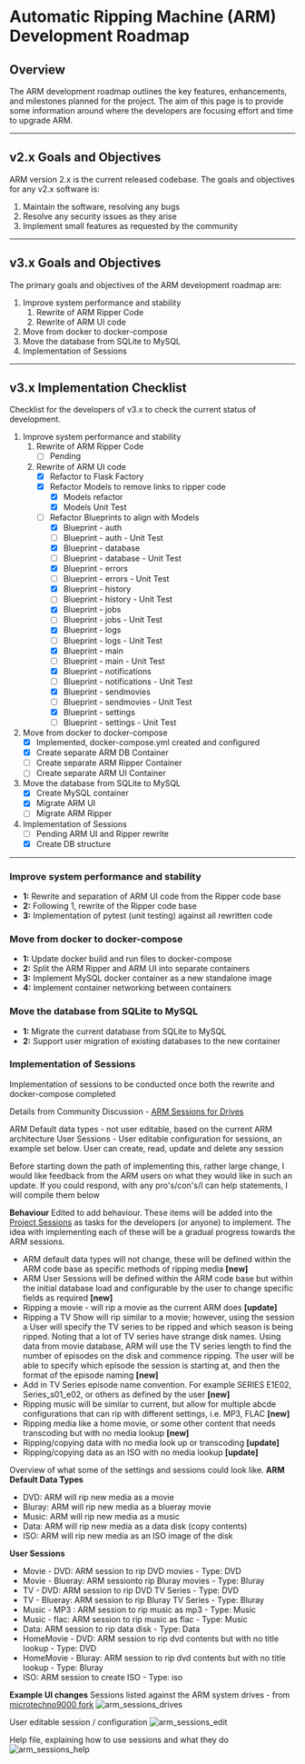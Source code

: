 # Automatic Ripping Machine (ARM) Development Roadmap

## Overview
The ARM development roadmap outlines the key features, enhancements, and milestones planned for the project.
The aim of this page is to provide some information around where the developers are focusing effort and time to upgrade ARM.

---

## v2.x Goals and Objectives
ARM version 2.x is the current released codebase.
The goals and objectives for any v2.x software is:

1. Maintain the software, resolving any bugs
2. Resolve any security issues as they arise
3. Implement small features as requested by the community

---

## v3.x Goals and Objectives
The primary goals and objectives of the ARM development roadmap are:

1. Improve system performance and stability
   1. Rewrite of ARM Ripper Code
   2. Rewrite of ARM UI code
2. Move from docker to docker-compose
3. Move the database from SQLite to MySQL
4. Implementation of Sessions

---

## v3.x Implementation Checklist

Checklist for the developers of v3.x to check the current status of development.

1. Improve system performance and stability
   1. Rewrite of ARM Ripper Code
      - [ ] Pending
      
   2. Rewrite of ARM UI code
      - [x] Refactor to Flask Factory
      - [x] Refactor Models to remove links to ripper code
         - [x] Models refactor
         - [x] Models Unit Test
      - [ ] Refactor Blueprints to align with Models
         - [x] Blueprint - auth
         - [ ] Blueprint - auth - Unit Test
         - [x] Blueprint - database
         - [ ] Blueprint - database - Unit Test
         - [x] Blueprint - errors
         - [ ] Blueprint - errors - Unit Test
         - [x] Blueprint - history
         - [ ] Blueprint - history - Unit Test
         - [x] Blueprint - jobs
         - [ ] Blueprint - jobs - Unit Test
         - [x] Blueprint - logs
         - [ ] Blueprint - logs - Unit Test
         - [x] Blueprint - main
         - [ ] Blueprint - main - Unit Test
         - [x] Blueprint - notifications
         - [ ] Blueprint - notifications - Unit Test
         - [x] Blueprint - sendmovies
         - [ ] Blueprint - sendmovies - Unit Test
         - [x] Blueprint - settings
         - [ ] Blueprint - settings - Unit Test

2. Move from docker to docker-compose
   - [x] Implemented, docker-compose.yml created and configured
   - [x] Create separate ARM DB Container
   - [ ] Create separate ARM Ripper Container
   - [ ] Create separate ARM UI Container

3. Move the database from SQLite to MySQL
   - [x] Create MySQL container
   - [x] Migrate ARM UI
   - [ ] Migrate ARM Ripper

4. Implementation of Sessions
   - [ ] Pending ARM UI and Ripper rewrite
   - [x] Create DB structure

---

### Improve system performance and stability
- **1:** Rewrite and separation of ARM UI code from the Ripper code base
- **2:** Following 1, rewrite of the Ripper code base
- **3:** Implementation of pytest (unit testing) against all rewritten code

### Move from docker to docker-compose
- **1:** Update docker build and run files to docker-compose
- **2:** Split the ARM Ripper and ARM UI into separate containers
- **3:** Implement MySQL docker container as a new standalone image
- **4:** Implement container networking between containers

### Move the database from SQLite to MySQL
- **1:** Migrate the current database from SQLite to MySQL
- **2:** Support user migration of existing databases to the new container

### Implementation of Sessions 
Implementation of sessions to be conducted once both the rewrite and docker-compose completed

Details from Community Discussion - [ARM Sessions for Drives](https://github.com/automatic-ripping-machine/automatic-ripping-machine/discussions/815)

ARM Default data types - not user editable, based on the current ARM architecture
User Sessions - User editable configuration for sessions, an example set below. User can create, read, update and delete any session

Before starting down the path of implementing this, rather large change, I would like feedback from the ARM users on what they would like in such an update. If you could respond, with any pro's/con's/I can help statements, I will compile them below

**Behaviour**
Edited to add behaviour. These items will be added into the [Project Sessions](https://github.com/orgs/automatic-ripping-machine/projects/6) as tasks for the developers (or anyone) to implement.
The idea with implementing each of these will be a gradual progress towards the ARM sessions.
- ARM default data types will not change, these will be defined within the ARM code base as specific methods of ripping media **[new]**
- ARM User Sessions will be defined within the ARM code base but within the initial database load and configurable by the user to change specific fields as required **[new]**
- Ripping a movie - will rip a movie as the current ARM does **[update]**
- Ripping a TV Show will rip similar to a movie; however, using the session a User will specify the TV series to be ripped and which season is being ripped. Noting that a lot of TV series have strange disk names. Using data from movie database, ARM will use the TV series length to find the number of episodes on the disk and commence ripping. The user will be able to specify which episode the session is starting at, and then the format of the episode naming **[new]**
- Add in TV Series episode name convention. For example SERIES E1E02, Series_s01_e02, or others as defined by the user **[new]**
- Ripping music will be similar to current, but allow for multiple abcde configurations that can rip with different settings, i.e. MP3, FLAC **[new]**
- Ripping media like a home movie, or some other content that needs transcoding but with no media lookup **[new]**
- Ripping/copying data with no media look up or transcoding **[update]**
- Ripping/copying data as an ISO with no media lookup **[update]**

Overview of what some of the settings and sessions could look like.
**ARM Default Data Types**
- DVD: ARM will rip new media as a movie
- Bluray: ARM will rip new media as a blueray movie
- Music: ARM will rip new media as a music
- Data: ARM will rip new media as a data disk (copy contents)
- ISO: ARM will rip new media as an ISO image of the disk

**User Sessions**
- Movie - DVD: ARM session to rip DVD movies - Type: DVD
- Movie - Blueray: ARM sessionto rip Bluray movies - Type: Bluray
- TV - DVD: ARM session to rip DVD TV Series - Type: DVD
- TV - Blueray: ARM session to rip Bluray TV Series - Type: Bluray
- Music - MP3 : ARM session to rip music as mp3 - Type: Music
- Music - flac: ARM session to rip music as flac - Type: Music
- Data: ARM session to rip data disk - Type: Data
- HomeMovie - DVD: ARM session to rip dvd contents but with no title lookup - Type: DVD
- HomeMovie - Bluray: ARM session to rip dvd contents but with no title lookup - Type: Bluray
- ISO: ARM session to create ISO - Type: iso

**Example UI changes**
Sessions listed against the ARM system drives - from [microtechno9000 fork](https://github.com/microtechno9000/automatic-ripping-machine/tree/sessions)
![arm_sessions_drives](https://user-images.githubusercontent.com/62650032/230104782-76f405fa-907e-4848-ab3b-9889609200ce.png)

User editable session / configuration
![arm_sessions_edit](https://user-images.githubusercontent.com/62650032/230104790-a2441e99-df04-4601-8a21-60989e22a55d.png)

Help file, explaining how to use sessions and what they do
![arm_sessions_help](https://user-images.githubusercontent.com/62650032/230104798-0266fa2a-d305-40f7-95bb-5abc6d5d9eb1.png)